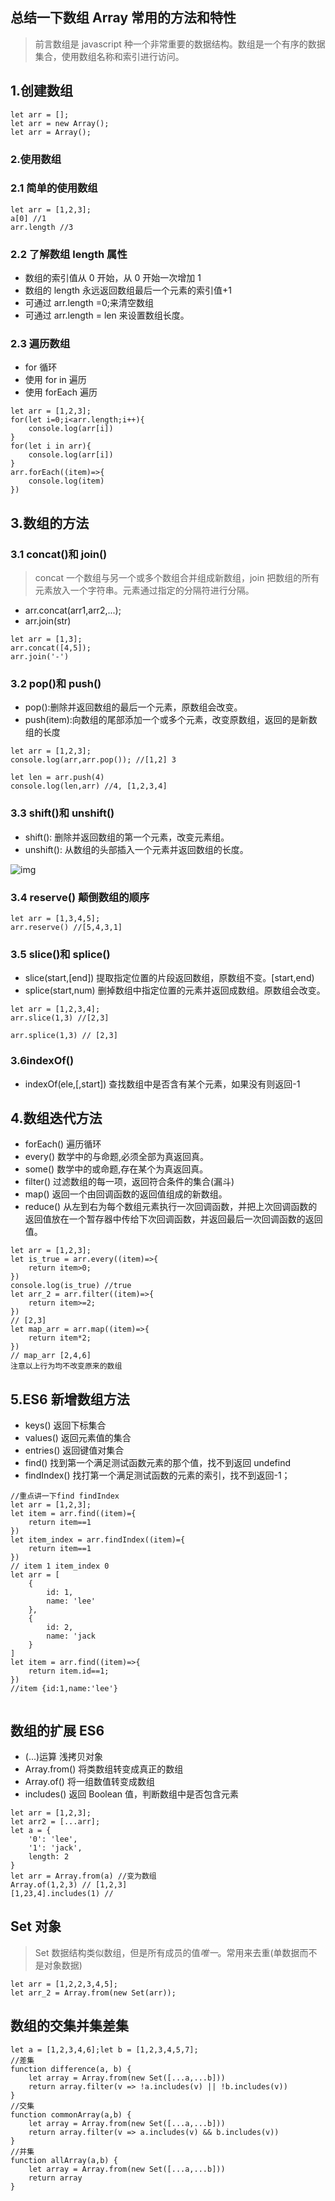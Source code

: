 ## 总结一下数组 Array 常用的方法和特性

> 前言数组是 javascript 种一个非常重要的数据结构。数组是一个有序的数据集合，使用数组名称和索引进行访问。

## 1.创建数组

```
let arr = [];
let arr = new Array();
let arr = Array();
```

### 2.使用数组

### 2.1 简单的使用数组

```
let arr = [1,2,3];
a[0] //1
arr.length //3
```

### 2.2 了解数组 length 属性

-   数组的索引值从 0 开始，从 0 开始一次增加 1
-   数组的 length 永远返回数组最后一个元素的索引值+1
-   可通过 arr.length =0;来清空数组
-   可通过 arr.length = len 来设置数组长度。

### 2.3 遍历数组

-   for 循环
-   使用 for in 遍历
-   使用 forEach 遍历

```
let arr = [1,2,3];
for(let i=0;i<arr.length;i++){
    console.log(arr[i])
}
for(let i in arr){
    console.log(arr[i])
}
arr.forEach((item)=>{
    console.log(item)
})
```

## 3.数组的方法

### 3.1 concat()和 join()

> concat 一个数组与另一个或多个数组合并组成新数组，join 把数组的所有元素放入一个字符串。元素通过指定的分隔符进行分隔。

-   arr.concat(arr1,arr2,...);
-   arr.join(str)

```
let arr = [1,3];
arr.concat([4,5]);
arr.join('-')
```

### 3.2 pop()和 push()

-   pop():删除并返回数组的最后一个元素，原数组会改变。
-   push(item):向数组的尾部添加一个或多个元素，改变原数组，返回的是新数组的长度

```
let arr = [1,2,3];
console.log(arr,arr.pop()); //[1,2] 3

let len = arr.push(4)
console.log(len,arr) //4, [1,2,3,4]
```

### 3.3 shift()和 unshift()

-   shift(): 删除并返回数组的第一个元素，改变元素组。
-   unshift(): 从数组的头部插入一个元素并返回数组的长度。

![img](../images/arr_1.png)

### 3.4 reserve() 颠倒数组的顺序

```
let arr = [1,3,4,5];
arr.reserve() //[5,4,3,1]
```

### 3.5 slice()和 splice()

-   slice(start,[end]) 提取指定位置的片段返回数组，原数组不变。[start,end)
-   splice(start,num) 删掉数组中指定位置的元素并返回成数组。原数组会改变。

```
let arr = [1,2,3,4];
arr.slice(1,3) //[2,3]

arr.splice(1,3) // [2,3]
```

### 3.6indexOf()

-   indexOf(ele,[,start]) 查找数组中是否含有某个元素，如果没有则返回-1

## 4.数组迭代方法

-   forEach() 遍历循环
-   every() 数学中的与命题,必须全部为真返回真。
-   some() 数学中的或命题,存在某个为真返回真。
-   filter() 过滤数组的每一项，返回符合条件的集合(漏斗)
-   map() 返回一个由回调函数的返回值组成的新数组。
-   reduce() 从左到右为每个数组元素执行一次回调函数，并把上次回调函数的返回值放在一个暂存器中传给下次回调函数，并返回最后一次回调函数的返回值。

```
let arr = [1,2,3];
let is_true = arr.every((item)=>{
    return item>0;
})
console.log(is_true) //true
let arr_2 = arr.filter((item)=>{
    return item>=2;
})
// [2,3]
let map_arr = arr.map((item)=>{
    return item*2;
})
// map_arr [2,4,6]
注意以上行为均不改变原来的数组
```

## 5.ES6 新增数组方法

-   keys() 返回下标集合
-   values() 返回元素值的集合
-   entries() 返回键值对集合
-   find() 找到第一个满足测试函数元素的那个值，找不到返回 undefind
-   findIndex() 找打第一个满足测试函数的元素的索引，找不到返回-1；

```
//重点讲一下find findIndex
let arr = [1,2,3];
let item = arr.find((item)={
    return item==1
})
let item_index = arr.findIndex((item)={
    return item==1
})
// item 1 item_index 0
let arr = [
    {
        id: 1,
        name: 'lee'
    },
    {
        id: 2,
        name: 'jack
    }
]
let item = arr.find((item)=>{
    return item.id==1;
})
//item {id:1,name:'lee'}


```

## 数组的扩展 ES6

-   (...)运算 浅拷贝对象
-   Array.from() 将类数组转变成真正的数组
-   Array.of() 将一组数值转变成数组
-   includes() 返回 Boolean 值，判断数组中是否包含元素

```
let arr = [1,2,3];
let arr2 = [...arr];
let a = {
    '0': 'lee',
    '1': 'jack',
    length: 2
}
let arr = Array.from(a) //变为数组
Array.of(1,2,3) // [1,2,3]
[1,23,4].includes(1) //
```

## Set 对象

> Set 数据结构类似数组，但是所有成员的值*唯一*。常用来去重(单数据而不是对象数据)

```
let arr = [1,2,2,3,4,5];
let arr_2 = Array.from(new Set(arr));
```

## 数组的交集并集差集

```
let a = [1,2,3,4,6];let b = [1,2,3,4,5,7];
//差集
function difference(a, b) {
    let array = Array.from(new Set([...a,...b]))
    return array.filter(v => !a.includes(v) || !b.includes(v))
}
//交集
function commonArray(a,b) {
    let array = Array.from(new Set([...a,...b]))
    return array.filter(v => a.includes(v) && b.includes(v))
}
//并集
function allArray(a,b) {
    let array = Array.from(new Set([...a,...b]))
    return array
}
```


